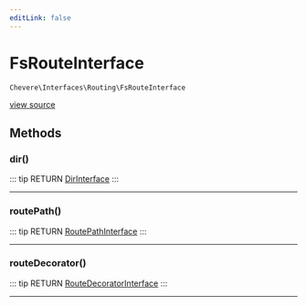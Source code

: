 ```yaml
---
editLink: false
---
```


# FsRouteInterface

`Chevere\Interfaces\Routing\FsRouteInterface`

[view source](https://github.com/chevere/chevere/blob/master/interfaces/Routing/FsRouteInterface.php)

## Methods

### dir()

::: tip RETURN
[DirInterface](../Filesystem/DirInterface.md)
:::

---

### routePath()

::: tip RETURN
[RoutePathInterface](../Route/RoutePathInterface.md)
:::

---

### routeDecorator()

::: tip RETURN
[RouteDecoratorInterface](../Route/RouteDecoratorInterface.md)
:::

---

